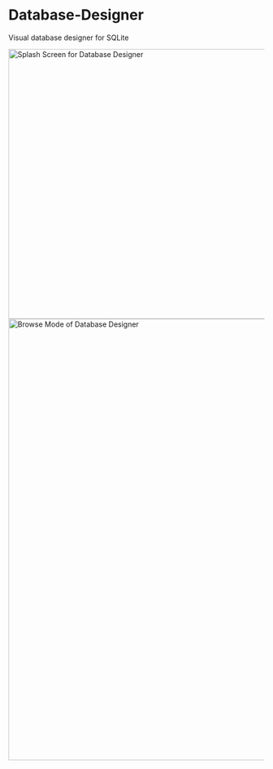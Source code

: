 # Database-Designer
 
Visual database designer for SQLite

<img width="530" alt="Splash Screen for Database Designer" src="https://user-images.githubusercontent.com/95830062/225976240-a5242b37-0570-4204-8a44-a9ce54871db9.png">


<img width="867" alt="Browse Mode of Database Designer" src="https://user-images.githubusercontent.com/95830062/225976273-7fb10d45-6108-45a1-90c6-74d4831cad57.png">

